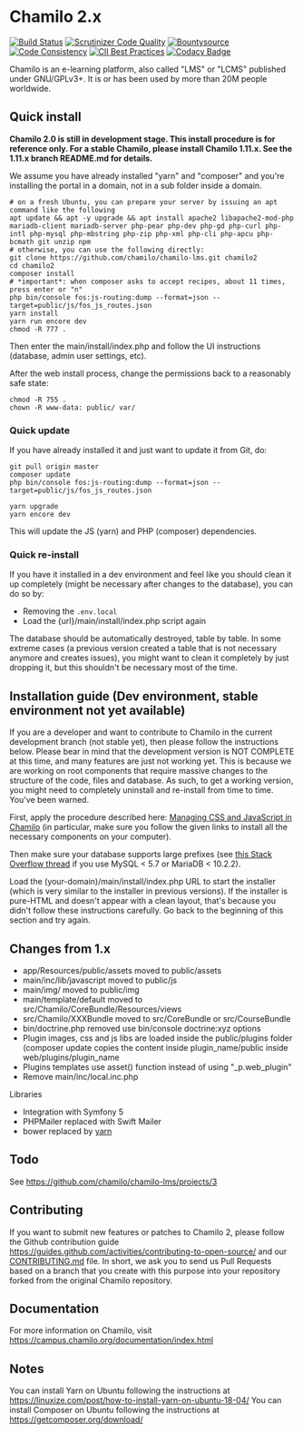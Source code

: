 # Chamilo 2.x

[![Build Status](https://travis-ci.org/chamilo/chamilo-lms.svg?branch=master)](https://travis-ci.org/chamilo/chamilo-lms)
[![Scrutinizer Code Quality](https://scrutinizer-ci.com/g/chamilo/chamilo-lms/badges/quality-score.png?b=master)](https://scrutinizer-ci.com/g/chamilo/chamilo-lms/?branch=master)
[![Bountysource](https://www.bountysource.com/badge/team?team_id=12439&style=raised)](https://www.bountysource.com/teams/chamilo?utm_source=chamilo&utm_medium=shield&utm_campaign=raised)
[![Code Consistency](https://squizlabs.github.io/PHP_CodeSniffer/analysis/chamilo/chamilo-lms/grade.svg)](http://squizlabs.github.io/PHP_CodeSniffer/analysis/chamilo/chamilo-lms/)
[![CII Best Practices](https://bestpractices.coreinfrastructure.org/projects/166/badge)](https://bestpractices.coreinfrastructure.org/projects/166)
[![Codacy Badge](https://api.codacy.com/project/badge/Grade/88e934aab2f34bb7a0397a6f62b078b2)](https://www.codacy.com/app/chamilo/chamilo-lms?utm_source=github.com&utm_medium=referral&utm_content=chamilo/chamilo-lms&utm_campaign=badger)

Chamilo is an e-learning platform, also called "LMS" or "LCMS" published under GNU/GPLv3+. It is or has been used by more than 20M people worldwide.

## Quick install

**Chamilo 2.0 is still in development stage. This install procedure is for reference only. For a stable Chamilo, please install Chamilo 1.11.x. See the 1.11.x branch README.md for details.**

We assume you have already installed "yarn" and "composer" and you're installing the portal in a domain,
not in a sub folder inside a domain.

~~~~
# on a fresh Ubuntu, you can prepare your server by issuing an apt command like the following
apt update && apt -y upgrade && apt install apache2 libapache2-mod-php mariadb-client mariadb-server php-pear php-dev php-gd php-curl php-intl php-mysql php-mbstring php-zip php-xml php-cli php-apcu php-bcmath git unzip npm
# otherwise, you can use the following directly:
git clone https://github.com/chamilo/chamilo-lms.git chamilo2
cd chamilo2
composer install
# *important*: when composer asks to accept recipes, about 11 times, press enter or "n"
php bin/console fos:js-routing:dump --format=json --target=public/js/fos_js_routes.json
yarn install
yarn run encore dev
chmod -R 777 .
~~~~

Then enter the main/install/index.php and follow the UI instructions (database, admin user settings, etc).

After the web install process, change the permissions back to a reasonably safe state:
~~~~
chmod -R 755 .
chown -R www-data: public/ var/
~~~~

### Quick update

If you have already installed it and just want to update it from Git, do:
~~~~
git pull origin master
composer update
php bin/console fos:js-routing:dump --format=json --target=public/js/fos_js_routes.json
    
yarn upgrade
yarn encore dev
~~~~
This will update the JS (yarn) and PHP (composer) dependencies.

### Quick re-install

If you have it installed in a dev environment and feel like you should clean it up completely (might be necessary after changes to the database), you can do so by:

* Removing the `.env.local`
* Load the {url}/main/install/index.php script again

The database should be automatically destroyed, table by table. In some extreme cases (a previous version created a table that is not necessary anymore and creates issues), you might want to clean it completely by just dropping it, but this shouldn't be necessary most of the time.

## Installation guide (Dev environment, stable environment not yet available)

If you are a developer and want to contribute to Chamilo in the current development branch (not stable yet), 
then please follow the instructions below. Please bear in mind that the development version is NOT COMPLETE at this time, 
and many features are just not working yet. This is because we are working on root components that require massive changes to the structure of the code, files and database. As such, to get a working version, you might need to completely uninstall and re-install from time to time. You've been warned.

First, apply the procedure described here: [Managing CSS and JavaScript in Chamilo](assets/README.md) (in particular, make sure you follow the given links to install all the necessary components on your computer).

Then make sure your database supports large prefixes (see [this Stack Overflow thread](https://stackoverflow.com/questions/43379717/how-to-enable-large-index-in-mariadb-10/43403017#43403017) if you use MySQL < 5.7 or MariaDB < 10.2.2).

Load the (your-domain)/main/install/index.php URL to start the installer (which is very similar to the installer in previous versions). 
If the installer is pure-HTML and doesn't appear with a clean layout, that's because you didn't follow these instructions carefully. 
Go back to the beginning of this section and try again.
 
## Changes from 1.x

* app/Resources/public/assets moved to public/assets
* main/inc/lib/javascript moved to public/js
* main/img/ moved to public/img
* main/template/default moved to src/Chamilo/CoreBundle/Resources/views
* src/Chamilo/XXXBundle moved to src/CoreBundle or src/CourseBundle
* bin/doctrine.php removed use bin/console doctrine:xyz options
* Plugin images, css and js libs are loaded inside the public/plugins folder
  (composer update copies the content inside plugin_name/public inside web/plugins/plugin_name
* Plugins templates use asset() function instead of using "_p.web_plugin"
* Remove main/inc/local.inc.php

Libraries 

* Integration with Symfony 5 
* PHPMailer replaced with Swift Mailer
* bower replaced by [yarn](https://yarnpkg.com)

## Todo

See https://github.com/chamilo/chamilo-lms/projects/3

## Contributing

If you want to submit new features or patches to Chamilo 2, please follow the
Github contribution guide https://guides.github.com/activities/contributing-to-open-source/
and our [CONTRIBUTING.md](CONTRIBUTING.md) file.
In short, we ask you to send us Pull Requests based on a branch that you create
with this purpose into your repository forked from the original Chamilo repository.

## Documentation

For more information on Chamilo, visit https://campus.chamilo.org/documentation/index.html

## Notes

You can install Yarn on Ubuntu following the instructions at https://linuxize.com/post/how-to-install-yarn-on-ubuntu-18-04/
You can install Composer on Ubuntu following the instructions at https://getcomposer.org/download/
